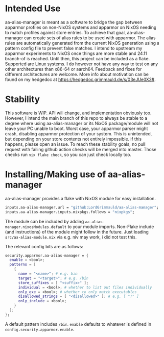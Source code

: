 # Intended Use
aa-alias-manager is meant as a software to bridge the gap between apparmor profiles on non-NixOS systems and apparmor on NixOS needing to match profiles against store entries. To achieve that goal, aa-alias-manager can create sets of alias rules to be used with apparmor. The alias rules are automatically generated from the current NixOS generation using a pattern config file to prevent false matches.
I intend to upstream my apparmor experiments to NixOS once things are more stable and 24.11 branch-of is reached. Until then, this project can be included as a flake.
Supported are Linux systems. I do however not have any way to test on any other architectures than x86-64 or aarch64. Feedback and fixes for different architectures are welcome.
More info about motivation can be found on my hedgedoc at https://hedgedoc.grimmauld.de/s/03eJUe0X3#.

# Stability
This software is WIP. API will change, and implementation obviously too. However, I intend the main branch of this repo to always be stable to a degree where using aa-alias-manager or its NixOS package/module will not leave your PC unable to boot. Worst case, your apparmor parser might crash, disabling apparmor protection of your system. This is unintended, but depending on your store contents not entirely impossible. if this happens, please open an issue.
To reach these stability goals, no pull request with failing github action checks will be merged into master. Those checks run `nix flake check`, so you can just check locally too.

# Installing/Making use of aa-alias-manager
aa-alias-manager provides a flake with NixOS module for easy installation.

```nix
inputs.aa-alias-manager.url = "github:LordGrimmauld/aa-alias-manager";
inputs.aa-alias-manager.inputs.nixpkgs.follows = "nixpkgs";
```

The module can be included by adding `aa-alias-manager.nixosModules.default` to your module imports. Non-Flake include (and instructions) of the module might follow in the future. Just loading `src/aa-alias-module.nix` via e.g. niv may work, i did not test this.

The relevant config bits are as follows:
```nix
security.apparmor.aa-alias-manager = {
  enable = <bool>;
  patterns = [
    {
      name = "<name>"; # e.g. bin
      target = "<target>"; # e.g. /bin
      store_suffixes = [ "<suffix>" ];
      individual = <bool>; # whether to list out files individually
      only_exe = <bool>; # whether to only match executables
      disallowed_strings = [ "<disallowed>" ]; # e.g. [ "!" ]
      only_include = <bool>;
    }
  ];
};
```

A default pattern includes `/bin`. `enable` defaults to whatever is defined in `config.security.apparmor.enable`.
